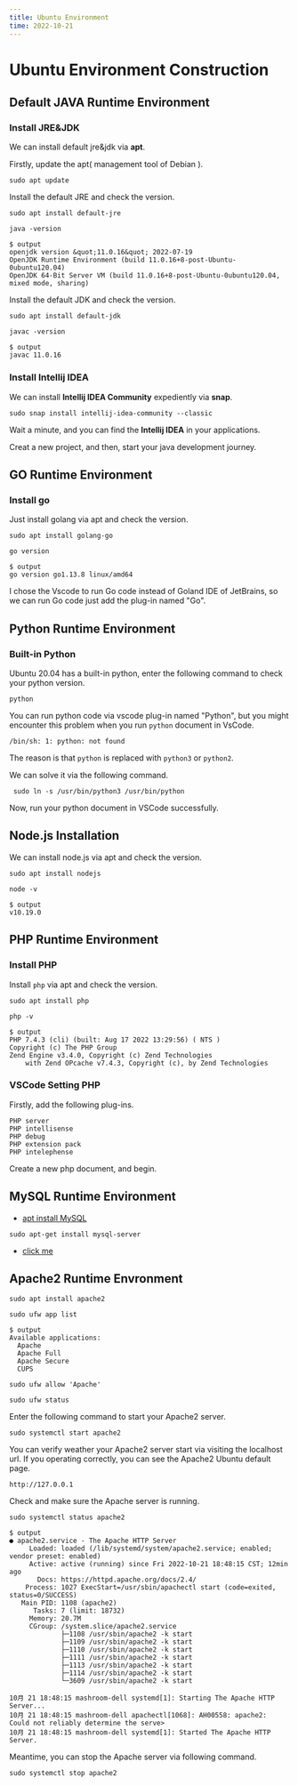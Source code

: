 ```yaml
---
title: Ubuntu Environment
time: 2022-10-21
---
```


# Ubuntu Environment Construction

## Default JAVA  Runtime Environment

### Install JRE&JDK

We can install default jre&jdk via **apt**.

Firstly, update the apt( management tool of Debian ).

```shell
sudo apt update
```

Install the default JRE and check the version.

```shell
sudo apt install default-jre
```

```shell
java -version

$ output
openjdk version &quot;11.0.16&quot; 2022-07-19
OpenJDK Runtime Environment (build 11.0.16+8-post-Ubuntu-0ubuntu120.04)
OpenJDK 64-Bit Server VM (build 11.0.16+8-post-Ubuntu-0ubuntu120.04, mixed mode, sharing)
```

Install the default JDK and check the version.

```shell
sudo apt install default-jdk
```

```shell
javac -version

$ output
javac 11.0.16
```

### Install Intellij  IDEA

We can install **Intellij IDEA Community** expediently via **snap**.

```shell
sudo snap install intellij-idea-community --classic
```

Wait a minute, and you can find the **Intellij IDEA** in your applications.

Creat a new project, and then, start your java development journey.

## GO Runtime Environment

### Install go

Just install golang via apt and check the version.

```shell
sudo apt install golang-go
```

```shell
go version

$ output
go version go1.13.8 linux/amd64
```

I chose the Vscode to run Go code instead of Goland IDE of JetBrains, so we can run Go code just add the plug-in named  "Go".

## Python Runtime Environment

### Built-in Python

Ubuntu 20.04 has a built-in python, enter the following command to check your python version.

```shell
python
```

You can run python code via vscode plug-in named "Python", but you might encounter this problem when you run `python` document in VsCode.

```shell
/bin/sh: 1: python: not found
```

The reason is that `python` is replaced with `python3` or `python2`.

We can solve it via the following command.

```shell
 sudo ln -s /usr/bin/python3 /usr/bin/python
```

Now, run your python document in VSCode successfully.

## Node.js Installation

We can install node.js via apt and check the version.

```shell
sudo apt install nodejs
```

```shell
node -v

$ output
v10.19.0
```

## PHP Runtime Environment

### Install PHP

Install `php` via apt and check the version.

```shell
sudo apt install php
```

```shell
php -v

$ output
PHP 7.4.3 (cli) (built: Aug 17 2022 13:29:56) ( NTS )
Copyright (c) The PHP Group
Zend Engine v3.4.0, Copyright (c) Zend Technologies
    with Zend OPcache v7.4.3, Copyright (c), by Zend Technologies
```

### VSCode Setting PHP

Firstly, add the following plug-ins.

```shell
PHP server
PHP intellisense
PHP debug
PHP extension pack
PHP intelephense
```

Create a new php document, and begin.

## MySQL Runtime Environment

-  [apt install MySQL](https://blog.csdn.net/lianghecai52171314/article/details/113807099)

```shell
sudo apt-get install mysql-server
```

- [click me](https://www.digitalocean.com/community/tutorials/how-to-install-mysql-on-ubuntu-20-04)


## Apache2 Runtime Envronment

```shell
sudo apt install apache2
```

```shell
sudo ufw app list

$ output 
Available applications:
  Apache
  Apache Full
  Apache Secure
  CUPS
```

```shell
sudo ufw allow 'Apache'
```

```shell
sudo ufw status
```

Enter the following command to start your Apache2 server.

```shell
sudo systemctl start apache2
```

You can verify weather your Apache2 server start via visiting the localhost url. If you operating correctly, you can see the Apache2 Ubuntu default page.

```http
http://127.0.0.1
```

Check and make sure the Apache server is running.

```shell
sudo systemctl status apache2

$ output
● apache2.service - The Apache HTTP Server
     Loaded: loaded (/lib/systemd/system/apache2.service; enabled; vendor preset: enabled)
     Active: active (running) since Fri 2022-10-21 18:48:15 CST; 12min ago
       Docs: https://httpd.apache.org/docs/2.4/
    Process: 1027 ExecStart=/usr/sbin/apachectl start (code=exited, status=0/SUCCESS)
   Main PID: 1108 (apache2)
      Tasks: 7 (limit: 18732)
     Memory: 20.7M
     CGroup: /system.slice/apache2.service
             ├─1108 /usr/sbin/apache2 -k start
             ├─1109 /usr/sbin/apache2 -k start
             ├─1110 /usr/sbin/apache2 -k start
             ├─1111 /usr/sbin/apache2 -k start
             ├─1113 /usr/sbin/apache2 -k start
             ├─1114 /usr/sbin/apache2 -k start
             └─3609 /usr/sbin/apache2 -k start

10月 21 18:48:15 mashroom-dell systemd[1]: Starting The Apache HTTP Server...
10月 21 18:48:15 mashroom-dell apachectl[1068]: AH00558: apache2: Could not reliably determine the serve>
10月 21 18:48:15 mashroom-dell systemd[1]: Started The Apache HTTP Server.
```

Meantime, you can stop the Apache server via following command.

```shell
sudo systemctl stop apache2
```






